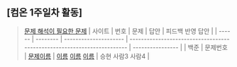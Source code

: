## [컴온 1주일차 활동]

> [문제 해석이 필요한 문제](https://www.acmicpc.net/group/workbook/view/9797/29056)
> | 사이트 | 번호 | 문제 | 답안 | 피드백 반영 답안 |
> | ------ | -------- | --------------------- | ----------------------------------------------------------------------- | ---------------- |
> | 백준 | 문제번호 | [문제이름](문제주소) | [이름](자기가푼문제주소) [이름](문제주소) [이름](문제푼자기주소) | 승현 사람3 사람4 |
